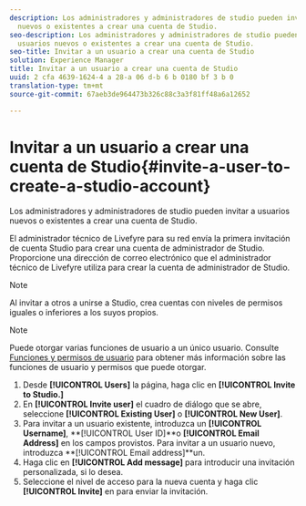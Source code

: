 ```yaml
---
description: Los administradores y administradores de studio pueden invitar a usuarios
  nuevos o existentes a crear una cuenta de Studio.
seo-description: Los administradores y administradores de studio pueden invitar a
  usuarios nuevos o existentes a crear una cuenta de Studio.
seo-title: Invitar a un usuario a crear una cuenta de Studio
solution: Experience Manager
title: Invitar a un usuario a crear una cuenta de Studio
uuid: 2 cfa 4639-1624-4 a 28-a 06 d-b 6 b 0180 bf 3 b 0
translation-type: tm+mt
source-git-commit: 67aeb3de964473b326c88c3a3f81ff48a6a12652

---
```



# Invitar a un usuario a crear una cuenta de Studio{#invite-a-user-to-create-a-studio-account}

Los administradores y administradores de studio pueden invitar a usuarios nuevos o existentes a crear una cuenta de Studio.

El administrador técnico de Livefyre para su red envía la primera invitación de cuenta Studio para crear una cuenta de administrador de Studio. Proporcione una dirección de correo electrónico que el administrador técnico de Livefyre utiliza para crear la cuenta de administrador de Studio.

>[!NOTE]
>
>Al invitar a otros a unirse a Studio, crea cuentas con niveles de permisos iguales o inferiores a los suyos propios.

>[!NOTE]
>
>Puede otorgar varias funciones de usuario a un único usuario. Consulte [Funciones y permisos de usuario](../c-users-creating-accounts-with-studio-access/c-user-types.md#c_user_types) para obtener más información sobre las funciones de usuario y permisos que puede otorgar.

1. Desde **[!UICONTROL Users]** la página, haga clic en **[!UICONTROL Invite to Studio.]**
1. En **[!UICONTROL Invite user]** el cuadro de diálogo que se abre, seleccione **[!UICONTROL Existing User]** o **[!UICONTROL New User]**.
1. Para invitar a un usuario existente, introduzca un **[!UICONTROL Username]**, **[!UICONTROL User ID]**o **[!UICONTROL Email Address]** en los campos provistos. Para invitar a un usuario nuevo, introduzca **[!UICONTROL Email address]**un.
1. Haga clic en **[!UICONTROL Add message]** para introducir una invitación personalizada, si lo desea.
1. Seleccione el nivel de acceso para la nueva cuenta y haga clic **[!UICONTROL Invite]** en para enviar la invitación.
